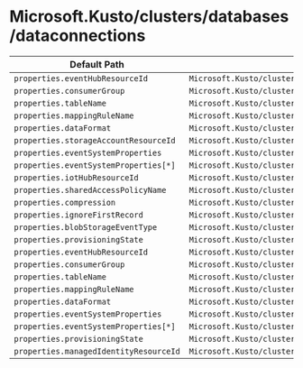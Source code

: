 # Microsoft.Kusto/clusters/databases/dataconnections

| Default Path | Alias |
|---|---|
| `properties.eventHubResourceId` | `Microsoft.Kusto/clusters/databases/dataConnections/EventHub.eventHubResourceId` |
| `properties.consumerGroup` | `Microsoft.Kusto/clusters/databases/dataConnections/EventHub.consumerGroup` |
| `properties.tableName` | `Microsoft.Kusto/clusters/databases/dataConnections/EventHub.tableName` |
| `properties.mappingRuleName` | `Microsoft.Kusto/clusters/databases/dataConnections/EventHub.mappingRuleName` |
| `properties.dataFormat` | `Microsoft.Kusto/clusters/databases/dataConnections/EventHub.dataFormat` |
| `properties.storageAccountResourceId` | `Microsoft.Kusto/clusters/databases/dataConnections/EventGrid.storageAccountResourceId` |
| `properties.eventSystemProperties` | `Microsoft.Kusto/clusters/databases/dataConnections/EventHub.eventSystemProperties` |
| `properties.eventSystemProperties[*]` | `Microsoft.Kusto/clusters/databases/dataConnections/EventHub.eventSystemProperties[*]` |
| `properties.iotHubResourceId` | `Microsoft.Kusto/clusters/databases/dataConnections/IotHub.iotHubResourceId` |
| `properties.sharedAccessPolicyName` | `Microsoft.Kusto/clusters/databases/dataConnections/IotHub.sharedAccessPolicyName` |
| `properties.compression` | `Microsoft.Kusto/clusters/databases/dataConnections/EventHub.compression` |
| `properties.ignoreFirstRecord` | `Microsoft.Kusto/clusters/databases/dataConnections/EventGrid.ignoreFirstRecord` |
| `properties.blobStorageEventType` | `Microsoft.Kusto/clusters/databases/dataConnections/EventGrid.blobStorageEventType` |
| `properties.provisioningState` | `Microsoft.Kusto/clusters/databases/dataConnections/EventHub.provisioningState` |
| `properties.eventHubResourceId` | `Microsoft.Kusto/clusters/databases/dataConnections/EventGrid.eventHubResourceId` |
| `properties.consumerGroup` | `Microsoft.Kusto/clusters/databases/dataConnections/EventGrid.consumerGroup` |
| `properties.tableName` | `Microsoft.Kusto/clusters/databases/dataConnections/EventGrid.tableName` |
| `properties.mappingRuleName` | `Microsoft.Kusto/clusters/databases/dataConnections/EventGrid.mappingRuleName` |
| `properties.dataFormat` | `Microsoft.Kusto/clusters/databases/dataConnections/EventGrid.dataFormat` |
| `properties.eventSystemProperties` | `Microsoft.Kusto/clusters/databases/dataConnections/IotHub.eventSystemProperties` |
| `properties.eventSystemProperties[*]` | `Microsoft.Kusto/clusters/databases/dataConnections/IotHub.eventSystemProperties[*]` |
| `properties.provisioningState` | `Microsoft.Kusto/clusters/databases/dataConnections/EventGrid.provisioningState` |
| `properties.managedIdentityResourceId` | `Microsoft.Kusto/clusters/databases/dataConnections/EventHub.managedIdentityResourceId` |

